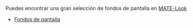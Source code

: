 <!--
.. link:
.. description:
.. tags: Backgrounds
.. date: 2014-02-24 17:32:07
.. title: Fondos de pantalla
.. slug: backgrounds
-->

Puedes encontrar una gran selección de fondos de pantalla en [MATE-Look](https://www.mate-look.org)

  * [Fondos de pantalla](https://www.mate-look.org/browse/cat/359)
